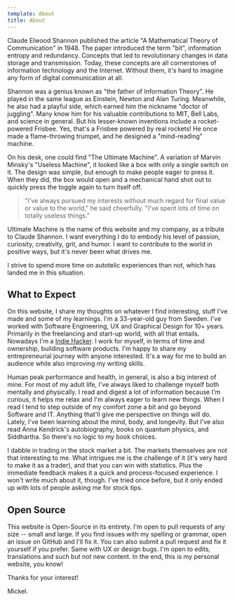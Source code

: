 ```yaml
---
template: About
title: About
---
```


Claude Elwood Shannon published the article "A Mathematical Theory of Communication" in 1948. The paper introduced the term "bit", information entropy and redundancy. Concepts that led to revolutionary changes in data storage and transmission. Today, these concepts are all cornerstones of information technology and the Internet. Without them, it's hard to imagine any form of digital communication at all.

Shannon was a genius known as "the father of Information Theory". He played in the same league as Einstein, Newton and Alan Turing. Meanwhile, he also had a playful side, which earned him the nickname "doctor of juggling". Many know him for his valuable contributions to MIT, Bell Labs, and science in general. But his lesser-known inventions include a rocket-powered Frisbee. Yes, that's a Frisbee powered by real rockets! He once made a flame-throwing trumpet, and he designed a "mind-reading" machine.

On his desk, one could find "The Ultimate Machine". A variation of Marvin Minsky's "Useless Machine", it looked like a box with only a single switch on it. The design was simple, but enough to make people eager to press it. When they did, the box would open and a mechanical hand shot out to quickly press the toggle again to turn itself off.

> "I've always pursued my interests without much regard for final value or value to the world," he said cheerfully. "I've spent lots of time on totally useless things."

Ultimate Machine is the name of this website and my company, as a tribute to Claude Shannon. I want everything I do to embody his level of passion, curiosity, creativity, grit, and humor. I want to contribute to the world in positive ways, but it's never been what drives me.

I strive to spend more time on autotelic experiences than not, which has landed me in this situation.

## What to Expect

On this website, I share my thoughts on whatever I find interesting, stuff I've made and some of my learnings. I'm a 33-year-old guy from Sweden. I've worked with Software Engineering, UX and Graphical Design for 10+ years. Primarily in the freelancing and start-up world, with all that entails. Nowadays I'm a [Indie Hacker](https://www.urbandictionary.com/define.php?term=indie%20hacker). I work for myself, in terms of time and ownership, building software products. I'm happy to share my entrepreneurial journey with anyone interested. It's a way for me to build an audience while also improving my writing skills.

Human peak performance and health, in general, is also a big interest of mine. For most of my adult life, I've always liked to challenge myself both mentally and physically. I read and digest a lot of information because I'm curious, it helps me relax and I'm always eager to learn new things. When I read I tend to step outside of my comfort zone a bit and go beyond Software and IT. Anything that'll give me perspective on things will do. Lately, I've been learning about the mind, body, and longevity. But I've also read Anna Kendrick's autobiography, books on quantum physics, and Siddhartha. So there's no logic to my book choices.

I dabble in trading in the stock market a bit. The markets themselves are not that interesting to me. What intrigues me is the challenge of it (it's very hard to make it as a trader), and that you can win with statistics. Plus the immediate feedback makes it a quick and process-focused experience. I won't write much about it, though. I've tried once before, but it only ended up with lots of people asking me for stock tips.

## Open Source

This website is Open-Source in its entirety. I'm open to pull requests of any size -- small and large. If you find issues with my spelling or grammar, open an issue on GitHub and I'll fix it. You can also submit a pull request and fix it yourself if you prefer. Same with UX or design bugs. I'm open to edits, translations and such but not new content. In the end, this is my personal website, you know!

Thanks for your interest!

Mickel.
